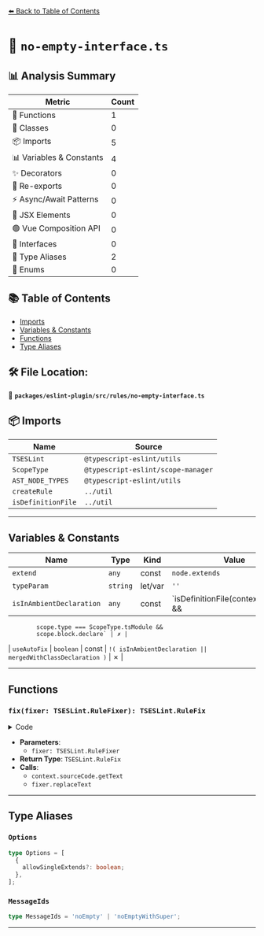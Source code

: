 [⬅️ Back to Table of Contents](../../../../index.md)

# 📄 `no-empty-interface.ts`

## 📊 Analysis Summary

| Metric | Count |
|--------|-------|
| 🔧 Functions | 1 |
| 🧱 Classes | 0 |
| 📦 Imports | 5 |
| 📊 Variables & Constants | 4 |
| ✨ Decorators | 0 |
| 🔄 Re-exports | 0 |
| ⚡ Async/Await Patterns | 0 |
| 💠 JSX Elements | 0 |
| 🟢 Vue Composition API | 0 |
| 📐 Interfaces | 0 |
| 📑 Type Aliases | 2 |
| 🎯 Enums | 0 |

## 📚 Table of Contents

- [Imports](#imports)
- [Variables & Constants](#variables-constants)
- [Functions](#functions)
- [Type Aliases](#type-aliases)

## 🛠️ File Location:
📂 **`packages/eslint-plugin/src/rules/no-empty-interface.ts`**

## 📦 Imports

| Name | Source |
|------|--------|
| `TSESLint` | `@typescript-eslint/utils` |
| `ScopeType` | `@typescript-eslint/scope-manager` |
| `AST_NODE_TYPES` | `@typescript-eslint/utils` |
| `createRule` | `../util` |
| `isDefinitionFile` | `../util` |


---

## Variables & Constants

| Name | Type | Kind | Value | Exported |
|------|------|------|-------|----------|
| `extend` | `any` | const | `node.extends` | ✗ |
| `typeParam` | `string` | let/var | `''` | ✗ |
| `isInAmbientDeclaration` | `any` | const | `isDefinitionFile(context.filename) &&
            scope.type === ScopeType.tsModule &&
            scope.block.declare` | ✗ |
| `useAutoFix` | `boolean` | const | `!(
            isInAmbientDeclaration || mergedWithClassDeclaration
          )` | ✗ |


---

## Functions

### `fix(fixer: TSESLint.RuleFixer): TSESLint.RuleFix`

<details><summary>Code</summary>

```ts
(fixer: TSESLint.RuleFixer): TSESLint.RuleFix => {
            let typeParam = '';
            if (node.typeParameters) {
              typeParam = context.sourceCode.getText(node.typeParameters);
            }
            return fixer.replaceText(
              node,
              `type ${context.sourceCode.getText(
                node.id,
              )}${typeParam} = ${context.sourceCode.getText(extend[0])}`,
            );
          }
```
</details>

- **Parameters**:
  - `fixer: TSESLint.RuleFixer`
- **Return Type**: `TSESLint.RuleFix`
- **Calls**:
  - `context.sourceCode.getText`
  - `fixer.replaceText`

---

## Type Aliases

### `Options`

```ts
type Options = [
  {
    allowSingleExtends?: boolean;
  },
];
```

### `MessageIds`

```ts
type MessageIds = 'noEmpty' | 'noEmptyWithSuper';
```


---
